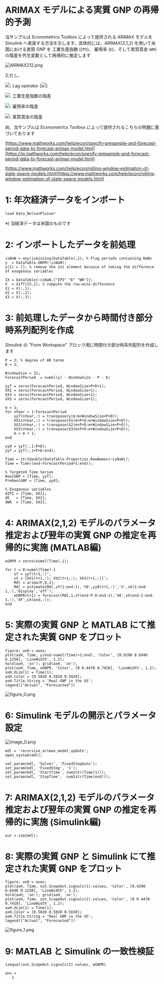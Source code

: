 # ARIMAX モデルによる実質 GNP の再帰的予測


当サンプルは Econometrics Toolbox によって提供される ARIMAX モデルを Simulink へ実装する方法を示します。具体的には、ARIMAX(2,1,2) を用いて米国における実質 GNP を 工業生産指数 (`IPI`)、 雇用率 (`E`)、そして実質賃金 (`WR`) の階差を外生変数として再帰的に推定します 


![ARIMAX212.png](README_images/ARIMAX212.png)



ただし、




<img src="https://latex.codecogs.com/gif.latex?\inline&space;L"/>: Lag operator (<img src="https://latex.codecogs.com/gif.latex?\inline&space;L^n&space;y_t&space;:=y_{t-n}"/>)




<img src="https://latex.codecogs.com/gif.latex?\inline&space;X_1"/>: 工業生産指数の階差 




<img src="https://latex.codecogs.com/gif.latex?\inline&space;X_2"/>: 雇用率の階差 




<img src="https://latex.codecogs.com/gif.latex?\inline&space;X_3"/>: 実質賃金の階差 


  


尚、当サンプルは Econometrics Toolbox によって提供されるこちらの例題に基づいております




[https://www.mathworks.com/help/econ/specify-presample-and-forecast-period-data-to-forecast-arimax-model.html](https://jp.mathworks.com/help/econ/specify-presample-and-forecast-period-data-to-forecast-arimax-model.html)




[https://www.mathworks.com/help/econ/rolling-window-estimation-of-state-space-models.html](https://www.mathworks.com/help/econ/rolling-window-estimation-of-state-space-models.html)


# 1: 年次経済データをインポート

```matlab:Code
load Data_NelsonPlosser
```



※) 当経済データは米国のものです


# 2: インポートしたデータを前処理 

```matlab:Code
isNaN = any(ismissing(DataTable),2); % Flag periods containing NaNs
y  = DataTable.GNPR(~isNaN);
y(1) = []; % remove the 1st element because of taking the difference of exogenous variables

IX = DataTable{~isNaN,["IPI" "E" "WR"]};
X  = diff(IX,1); % compute the row-wise difference
X1 = X(:,1);
X2 = X(:,2);
X3 = X(:,3);
```

  
# 3: 前処理したデータから時間付き部分時系列配列を作成


Simulink の "From Workspace" ブロック用に時間付き部分時系列配列を作成します



```matlab:Code
P = 2; % degree of AR terms
D = 1;

WindowSize = 31;
ForecastPeriod  = numel(y) - WindowSize - P - D;

yyT = zeros(ForecastPeriod, WindowSize+P+D+1);
XX1 = zeros(ForecastPeriod, WindowSize+1);
XX2 = zeros(ForecastPeriod, WindowSize+1);
XX3 = zeros(ForecastPeriod, WindowSize+1);

m = 1;
for nYear = 1:ForecastPeriod
    yyT(nYear,:) = transpose(y(m:m+WindowSize+P+D));
    XX1(nYear,:) = transpose(X1(m+P+D:m+WindowSize+P+D));
    XX2(nYear,:) = transpose(X2(m+P+D:m+WindowSize+P+D));
    XX3(nYear,:) = transpose(X3(m+P+D:m+WindowSize+P+D));
    m = m + 1;
end

yy0 = yyT(:,1:P+D);
yyT = yyT(:,1+P+D:end);

Time = str2double(DataTable.Properties.RowNames(~isNaN));
Time = Time((end-ForecastPeriod+1:end));

% Targeted Time Series
RealGNP = [Time, yyT];
PreRealGNP = [Time, yy0];

% Exogenous variables
dIPI = [Time, XX1];
dE   = [Time, XX2]; 
dWR  = [Time, XX3];
```

# 4: ARIMAX(2,1,2) モデルのパラメータ推定および翌年の実質 GNP の推定を再帰的に実施 (MATLAB編)

```matlab:Code
eGNPR = zeros(numel(Time),1);

for t = 0:numel(Time)-1
    sY = yyT(t+1,:)';
    sX = [XX1(t+1,:); XX2(t+1,:); XX3(t+1,:)]';
    Mdl = arima(P,D,2);
    Mdl = estimate(Mdl,sY(1:end-1),'Y0',yy0(t+1,:)','X',sX(1:end-1,:),'Display','off');
    eGNPR(t+1) = forecast(Mdl,1,sY(end-P-D:end-1),'X0',sX(end-2:end-1,:),'XF',sX(end,:));
end
```

# 5: 実際の実質 GNP と MATLAB にて推定された実質 GNP をプロット

```matlab:Code
figure; axH = axes;
plot(axH, Time, y(end-numel(Time)+1:end), 'Color', [0.9290 0.6940 0.1250], 'LineWidth', 1.2);
hold(axH, 'on'); grid(axH, 'on');
plot(axH, Time, eGNPR, 'Color', [0 0.4470 0.7410], 'LineWidth', 1.2);
axH.XLim(1) = Time(1);
axH.Color = [0.5020 0.5020 0.5020];
axH.Title.String = 'Real GNP in the US';
legend(["Actual", "Forecasted"])
```


![figure_0.png](README_images/figure_0.png)

# 6: Simulink モデルの開示とパラメータ設定 


![image_0.png](README_images/image_0.png)



```matlab:Code
mdl = 'recursive_arimax_model_update';
open_system(mdl);

set_param(mdl, 'Solver', 'FixedStepAuto');
set_param(mdl, 'FixedStep', '1');
set_param(mdl, 'StartTime', num2str(Time(1)));
set_param(mdl, 'StopTime',  num2str(Time(end)));
```

# 7: ARIMAX(2,1,2) モデルのパラメータ推定および翌年の実質 GNP の推定を再帰的に実施 (Simulink編) 

```matlab:Code
out = sim(mdl);
```

# 8: 実際の実質 GNP と Simulink にて推定された実質 GNP をプロット

```matlab:Code
figure; axH = axes;
plot(axH, Time, out.ScopeOut.signals(1).values, 'Color', [0.9290 0.6940 0.1250], 'LineWidth', 1.2);
hold(axH, 'on'); grid(axH, 'on');
plot(axH, Time, out.ScopeOut.signals(2).values, 'Color', [0 0.4470 0.7410], 'LineWidth', 1.2);
axH.XLim(1) = Time(1);
axH.Color = [0.5020 0.5020 0.5020];
axH.Title.String = 'Real GNP in the US';
legend(["Actual", "Forecasted"])
```


![figure_1.png](README_images/figure_1.png)

# 9: MATLAB と Simulink の一致性検証

```matlab:Code
isequal(out.ScopeOut.signals(2).values, eGNPR)
```


```text:Output
ans = 
   1

```

